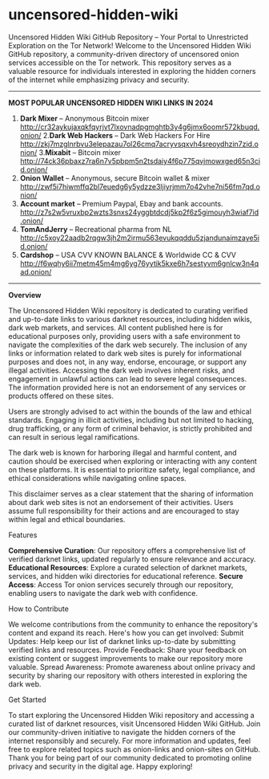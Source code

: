 # uncensored-hidden-wiki
Uncensored Hidden Wiki GitHub Repository – Your Portal to Unrestricted Exploration on the Tor Network!
Welcome to the Uncensored Hidden Wiki GitHub repository, a community-driven directory of uncensored onion services accessible on the Tor network. 
This repository serves as a valuable resource for individuals interested in exploring the hidden corners of the internet while emphasizing privacy and security.
***********
**MOST POPULAR UNCENSORED HIDDEN WIKI LINKS IN 2024**
1. **Dark Mixer** – Anonymous Bitcoin mixer http://cr32aykujaxqkfqyrjvt7lxovnadpgmghtb3y4g6jmx6oomr572kbuqd.onion/
2.**Dark Web Hackers** – Dark Web Hackers For Hire http://zkj7mzglnrbvu3elepazau7ol26cmq7acryvsqxvh4sreoydhzin7zid.onion/
3.**Mixabit** – Bitcoin mixer http://74ck36pbaxz7ra6n7v5pbpm5n2tsdaiy4f6p775qvjmowxged65n3cid.onion/
4. **Onion Wallet** – Anonymous, secure Bitcoin wallet & mixer http://zwf5i7hiwmffq2bl7euedg6y5ydzze3ljiyrjmm7o42vhe7ni56fm7qd.onion/
5. **Account market** – Premium Paypal, Ebay and bank accounts. http://z7s2w5vruxbp2wzts3snxs24yggbtdcdj5kp2f6z5gimouyh3wiaf7id.onion/
6. **TomAndJerry** – Recreational pharma from NL http://c5xoy22aadb2rqgw3jh2m2irmu563evukqqddu5zjandunaimzaye5id.onion/
7. **Cardshop** – USA CVV KNOWN BALANCE & Worldwide CC & CVV http://f6wqhy6ii7metm45m4mg6yg76yytik5kxe6h7sestyvm6gnlcw3n4qad.onion/

***********
**Overview**

The Uncensored Hidden Wiki repository is dedicated to curating verified and up-to-date links to various darknet resources, including hidden wikis, dark web markets, and services. All content published here is for educational purposes only, providing users with a safe environment to navigate the complexities of the dark web securely. The inclusion of any links or information related to dark web sites is purely for informational purposes and does not, in any way, endorse, encourage, or support any illegal activities. Accessing the dark web involves inherent risks, and engagement in unlawful actions can lead to severe legal consequences. The information provided here is not an endorsement of any services or products offered on these sites.

Users are strongly advised to act within the bounds of the law and ethical standards. Engaging in illicit activities, including but not limited to hacking, drug trafficking, or any form of criminal behavior, is strictly prohibited and can result in serious legal ramifications.

The dark web is known for harboring illegal and harmful content, and caution should be exercised when exploring or interacting with any content on these platforms. It is essential to prioritize safety, legal compliance, and ethical considerations while navigating online spaces.

This disclaimer serves as a clear statement that the sharing of information about dark web sites is not an endorsement of their activities. Users assume full responsibility for their actions and are encouraged to stay within legal and ethical boundaries.

Features

**Comprehensive Curation**: Our repository offers a comprehensive list of verified darknet links, updated regularly to ensure relevance and accuracy.
**Educational Resources**: Explore a curated selection of darknet markets, services, and hidden wiki directories for educational reference.
**Secure Access**: Access Tor onion services securely through our repository, enabling users to navigate the dark web with confidence.

How to Contribute

We welcome contributions from the community to enhance the repository's content and expand its reach. Here's how you can get involved:
Submit Updates: Help keep our list of darknet links up-to-date by submitting verified links and resources.
Provide Feedback: Share your feedback on existing content or suggest improvements to make our repository more valuable.
Spread Awareness: Promote awareness about online privacy and security by sharing our repository with others interested in exploring the dark web.

Get Started

To start exploring the Uncensored Hidden Wiki repository and accessing a curated list of darknet resources, visit Uncensored Hidden Wiki GitHub. Join our community-driven initiative to navigate the hidden corners of the internet responsibly and securely.
For more information and updates, feel free to explore related topics such as onion-links and onion-sites on GitHub.
Thank you for being part of our community dedicated to promoting online privacy and security in the digital age. Happy exploring!
